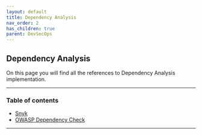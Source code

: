 ```yaml
---
layout: default
title: Dependency Analysis
nav_order: 2
has_children: true
parent: DevSecOps
---
```


## Dependency Analysis

On this page you will find all the references to Dependency Analysis implementation.

---

### Table of contents
- [Snyk](./Snyk.md)
- [OWASP Dependency Check](./OWASP_Dependency_Check.md)

---

